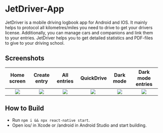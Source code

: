 # JetDriver-App

JetDriver is a mobile driving logbook app for Android and IOS. It mainly helps to protocol all kilometres/miles you need to drive to get your drivers license. 
Additionally, you can manage cars and companions and link them to your entries. JetDriver helps you to get detailed statistics and PDF-files to give to your driving school.

## Screenshots

Home screen | Create entry | All entries | QuickDrive | Dark mode | Dark mode entries
:-:|:-:|:-:|:-:|:-:|:-:
![](https://imgur.com/UseYIHp.png) | ![](https://imgur.com/j6DQEzZ.png) | ![](https://imgur.com/RDwdxGE.png) | ![](https://imgur.com/PU4wpPZ.png) | ![](https://imgur.com/3M9Hy1t.png) | ![](https://imgur.com/0TjwKFx.png)


## How to Build
- Run `npm i && npx react-native start`.
- Open ios/ in Xcode or /android in Android Studio and start building.
